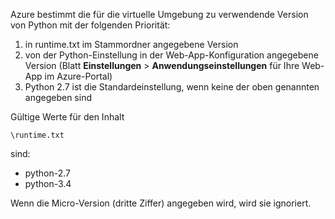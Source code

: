 Azure bestimmt die für die virtuelle Umgebung zu verwendende Version von Python mit der folgenden Priorität:

1. in runtime.txt im Stammordner angegebene Version
1. von der Python-Einstellung in der Web-App-Konfiguration angegebene Version (Blatt **Einstellungen** > **Anwendungseinstellungen** für Ihre Web-App im Azure-Portal)
1. Python 2.7 ist die Standardeinstellung, wenn keine der oben genannten angegeben sind

Gültige Werte für den Inhalt

    \runtime.txt

sind:

- python-2.7
- python-3.4

Wenn die Micro-Version (dritte Ziffer) angegeben wird, wird sie ignoriert.

<!---HONumber=Oct15_HO3-->